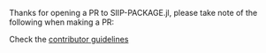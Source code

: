 Thanks for opening a PR to SIIP-PACKAGE.jl, please take note of the following when making a PR:

Check the [contributor guidelines](https://nrel-siip.github.io/SIIP-PACKAGE.jl/stable/code_base_developer_guide/developer/)
